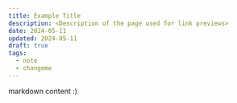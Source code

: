 ```yaml
---
title: Example Title
description: <Description of the page used for link previews>
date: 2024-05-11
updated: 2024-05-11
draft: true
tags:
  - note
  - changeme
---
```

 
markdown content :)